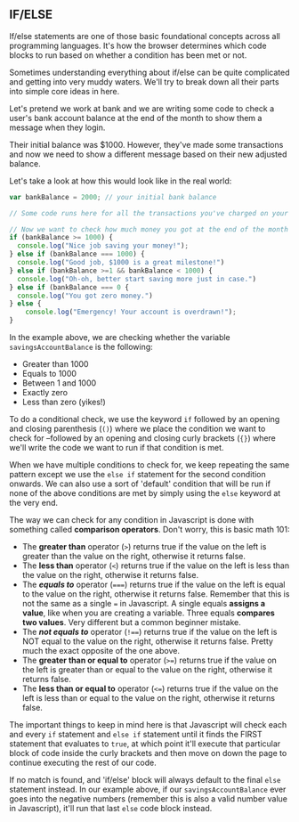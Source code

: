 ## IF/ELSE

If/else statements are one of those basic foundational concepts across all programming languages. It's how the browser determines which code blocks to run based on whether a condition has been met or not.

Sometimes understanding everything about if/else can be quite complicated and getting into very muddy waters. We'll try to break down all their parts into simple core ideas in here.

Let's pretend we work at bank and we are writing some code to check a user's bank account balance at the end of the month to show them a message when they login.

Their initial balance was $1000. However, they've made some transactions and now we need to show a different message based on their new adjusted balance.

Let's take a look at how this would look like in the real world:

~~~js
var bankBalance = 2000; // your initial bank balance

// Some code runs here for all the transactions you've charged on your card.

// Now we want to check how much money you got at the end of the month and output a message to the console
if (bankBalance >= 1000) {
  console.log("Nice job saving your money!");
} else if (bankBalance === 1000) {
  console.log("Good job, $1000 is a great milestone!")
} else if (bankBalance >=1 && bankBalance < 1000) {
  console.log("Oh-oh, better start saving more just in case.")
} else if (bankBalance === 0 {
  console.log("You got zero money.")
} else {
	console.log("Emergency! Your account is overdrawn!");
}
~~~


In the example above, we are checking whether the variable `savingsAccountBalance` is the following:
- Greater than 1000
- Equals to 1000
- Between 1 and 1000
- Exactly zero
- Less than zero (yikes!)

To do a conditional check, we use the keyword `if` followed by an opening and closing parenthesis (`()`) where we place the condition we want to check for –followed by an opening and closing curly brackets (`{}`) where we'll write the code we want to run if that condition is met.

When we have multiple conditions to check for, we keep repeating the same pattern except we use the `else if` statement for the second condition onwards. We can also use a sort of 'default' condition that will be run if none of the above conditions are met by simply using the `else` keyword at the very end.

The way we can check for any condition in Javascript is done with something called **comparison operators**. Don't worry, this is basic math 101:

- The **greater than** operator (`>`) returns true if the value on the left is greater than the value on the right, otherwise it returns false.
- The **less than** operator (`<`) returns true if the value on the left is less than the value on the right, otherwise it returns false.
- The ***equals to*** operator (`===`) returns true if the value on the left is equal to the value on the right, otherwise it returns false. Remember that this is not the same as a single `=` in Javascript. A single equals **assigns a value**, like when you are creating a variable. Three equals **compares two values**. Very different but a common beginner mistake.
- The ***not equals to*** operator (`!==`) returns true if the value on the left is NOT equal to the value on the right, otherwise it returns false. Pretty much the exact opposite of the one above.
- The **greater than or equal to** operator (`>=`)  returns true if the value on the left is greater than or equal to the value on the right, otherwise it returns false.
- The **less than or equal to** operator (`<=`) returns true if the value on the left is less than or equal to the value on the right, otherwise it returns false.

The important things to keep in mind here is that Javascript will check each and every `if` statement and `else if` statement until it finds the FIRST statement that evaluates to `true`, at which point it'll execute that particular block of code inside the curly brackets and then move on down the page to continue executing the rest of our code.

If no match is found, and 'if/else' block will always default to the final `else` statement instead. In our example above, if our `savingsAccountBalance` ever goes into the negative numbers (remember this is also a valid number value in Javascript), it'll run that last `else` code block instead.